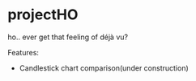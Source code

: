# projectHO

ho.. ever get that feeling of déjà vu?

Features:
* Candlestick chart comparison(under construction)
